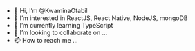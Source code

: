 - 👋 Hi, I’m @KwaminaOtabil
- 👀 I’m interested in ReactJS, React Native, NodeJS, mongoDB
- 🌱 I’m currently learning TypeScript
- 💞️ I’m looking to collaborate on ...
- 📫 How to reach me ...

<!---
KwaminaOtabil/KwaminaOtabil is a ✨ special ✨ repository because its `README.md` (this file) appears on your GitHub profile.
You can click the Preview link to take a look at your changes.
--->
